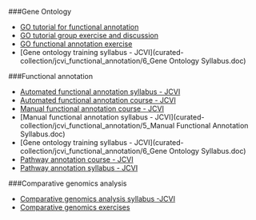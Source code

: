 ###Gene Ontology

- [GO tutorial for functional annotation](curated-collection/GO/functional_and_GO_exercises.ppt)
- [GO tutorial group exercise and discussion](curated-collection/GO/functional_exercise_group_discussion.ppt)
- [GO functional annotation exercise](curated-collection/webapollo/GO/functional_extra_credit_exercise.ppt)
- [Gene ontology training syllabus - JCVI](curated-collection/jcvi_functional_annotation/6_Gene Ontology Syllabus.doc)

###Functional annotation

- [Automated functional annotation syllabus - JCVI](curated-collection/jcvi_functional_annotation/4_Automated_functional_annotation_Syllabus.doc)
- [Automated functional annotation course - JCVI](curated-collection/jcvi_functional_annotation/4_JCVI_Automated_Functional_Annotation.pdf)
- [Manual functional annotation course - JCVI](curated-collection/jcvi_functional_annotation/5_JCVI_Manual_Functional_Annotation.pdf)
- [Manual functional annotation syllabus - JCVI](curated-collection/jcvi_functional_annotation/5_Manual Functional Annotation Syllabus.doc)
- [Gene ontology training syllabus - JCVI](curated-collection/jcvi_functional_annotation/6_Gene Ontology Syllabus.doc)
- [Pathway annotation course - JCVI](curated-collection/jcvi_functional_annotation/7_JCVI_pathways.pdf)
- [Pathway annotation syllabus - JCVI](curated-collection/jcvi_functional_annotation/7_Pathways_Syllabus.doc)

###Comparative genomics analysis

- [Comparative genomics analysis syllabus -JCVI](curated-collection/jcvi_functional_annotation/10_Comparative_Analysis_Syllabus.doc)
- [Comparative genomics exercises](curated-collection/jcvi_functional_annotation/comparative_analysis_exercises.doc)